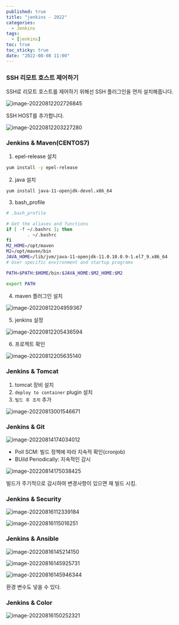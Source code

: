 ```yaml
---
published: true
title: "jenkins - 2022"
categories:
  - Jenkins
tags:
  - [jenkins]
toc: true
toc_sticky: true
date: "2022-08-08 11:00"
---
```


### SSH 리모트 호스트 제어하기

SSH로 리모트 호스트를 제어하기 위해선 SSH 플러그인을 먼저 설치해줍니다.

![image-20220812202726845](../../../assets/images/posts/2022-08-10-post-jenkins-1/image-20220812202726845.png)

 SSH HOST를 추가합니다.

![image-20220812203227280](../../../assets/images/posts/2022-08-10-post-jenkins-1/image-20220812203227280.png)

### Jenkins & Maven(CENTOS7)

1. epel-release 설치

```bash
yum install -y epel-release
```

2. java  설치

```bash
yum install java-11-openjdk-devel.x86_64
```

3. bash_profile

```bash
# .bash_profile

# Get the aliases and functions
if [ -f ~/.bashrc ]; then
        . ~/.bashrc
fi
M2_HOME=/opt/maven
M2=/opt/maven/bin
JAVA_HOME=/lib/jvm/java-11-openjdk-11.0.10.0.9-1.el7_9.x86_64
# User specific environment and startup programs

PATH=$PATH:$HOME/bin:$JAVA_HOME:$M2_HOME:$M2

export PATH                     
```

4. maven 플러그인 설치

![image-20220812204959367](../../../assets/images/posts/2022-08-10-post-jenkins-1/image-20220812204959367.png)

5. jenkins 설정

![image-20220812205436594](../../../assets/images/posts/2022-08-10-post-jenkins-1/image-20220812205436594.png)

6. 프로젝트 확인

![image-20220812205635140](../../../assets/images/posts/2022-08-10-post-jenkins-1/image-20220812205635140.png)

### Jenkins & Tomcat

1. tomcat 장비 설치
2. `deploy to container` plugin 설치
3. `빌드 후 조치` 추가

![image-20220813001546671](../../../assets/images/posts/2022-08-10-post-jenkins-1/image-20220813001546671.png)

### Jenkins & Git

![image-20220814174034012](../../../assets/images/posts/2022-08-10-post-jenkins-1/image-20220814174034012.png)

* Poll SCM: 빌드 정책에 따라 지속적 확인(cronjob)
* BUild Periodically: 지속적인 감시

![image-20220814175038425](../../../assets/images/posts/2022-08-10-post-jenkins-1/image-20220814175038425.png)

빌드가 주기적으로 감시하여 변경사항이 있으면 재 빌드 시킴.

### Jenkins & Security

![image-20220816112339184](../../assets/images/posts/2022-08-10-post-jenkins-1/image-20220816112339184.png)

![image-20220816115016251](../../assets/images/posts/2022-08-10-post-jenkins-1/image-20220816115016251.png)

### Jenkins & Ansible

![image-20220816145214150](../../assets/images/posts/2022-08-10-post-jenkins-1/image-20220816145214150.png)

![image-20220816145925731](../../assets/images/posts/2022-08-10-post-jenkins-1/image-20220816145925731.png)

![image-20220816145946344](../../assets/images/posts/2022-08-10-post-jenkins-1/image-20220816145946344.png)

환경 변수도 넣을 수 있다.

### Jenkins & Color

![image-20220816150252321](../../assets/images/posts/2022-08-10-post-jenkins-1/image-20220816150252321.png)
